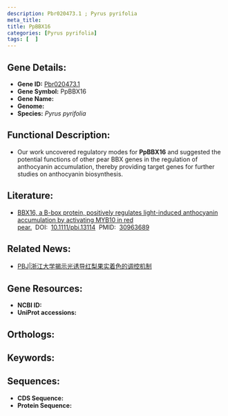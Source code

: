 ```yaml
---
description: Pbr020473.1 ; Pyrus pyrifolia
meta_title:
title: PpBBX16
categories: [Pyrus pyrifolia]
tags: [  ]
---
```


## Gene Details:
- **Gene ID:**	[Pbr020473.1]()
- **Gene Symbol:** PpBBX16
- **Gene Name:** 
- **Genome:** []()
- **Species:** *Pyrus pyrifolia*

## Functional Description:
   - Our work uncovered regulatory modes for **PpBBX16** and suggested the potential functions of other pear BBX genes in the regulation of anthocyanin accumulation, thereby providing target genes for further studies on anthocyanin biosynthesis.

## Literature:
   - [BBX16, a B-box protein, positively regulates light-induced anthocyanin accumulation by activating MYB10 in red pear.]( https://onlinelibrary.wiley.com/doi/10.1111/pbi.13114)&nbsp;&nbsp;DOI:&nbsp;&nbsp;[10.1111/pbi.13114](https://onlinelibrary.wiley.com/doi/10.1111/pbi.13114)&nbsp;&nbsp;PMID:&nbsp;&nbsp;[30963689](https://pubmed.ncbi.nlm.nih.gov/30963689/)

## Related News:
   - [PBJ|浙江大学揭示光诱导红梨果实着色的调控机制](https://mp.weixin.qq.com/s?__biz=Mzg3MDEwNDEyMg==&mid=2247484136&idx=2&sn=ed9c4a382711596002d10d8d88864414&chksm=ce93afbdf9e426abdc1793d30af018258eb5a3191ea286955eb8d9a91af330f2ebee98cb364d&scene=27#wechat_redirect)

## Gene Resources:
- **NCBI ID:** [](https://www.ncbi.nlm.nih.gov/gene/?term=)
- **UniProt accessions:** [](https://www.uniprot.org/uniprotkb//entry)

## Orthologs:


## Keywords:


## Sequences:
- **CDS Sequence:**
- **Protein Sequence:**
